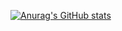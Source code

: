 [![Anurag's GitHub stats](https://github-readme-stats.vercel.app/api?username=fatihBicgi)](https://github.com/fatihBicgi/fatihBicgi.git)




